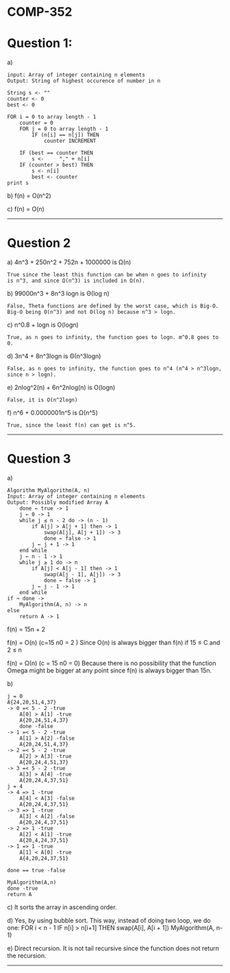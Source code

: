 # COMP-352 
# Question 1: 
a)

    input: Array of integer containing n elements
    Output: String of highest occurence of number in n

    String s <- ""
    counter <- 0
    best <- 0

    FOR i = 0 to array length - 1
        counter = 0
        FOR j = 0 to array length - 1
            IF (n[i] == n[j]) THEN
                counter INCREMENT
    
        IF (best == counter THEN
            s <-     "," + n[i]
        IF (counter > best) THEN
            s <- n[i]
            best <- counter
    print s

b) f(n) = O(n^2)

c) f(n) = O(n)

________________________________________________

# Question 2

a) 4n^3 + 250n^2 + 752n + 1000000 is Ω(n)

    True since the least this function can be when n goes to infinity
    is n^3, and since Ω(n^3) is included in Ω(n).

b) 99000n^3 + 8n^3 logn is Θ(log n)

    False, Theta functions are defined by the worst case, which is Big-O. 
    Big-O being O(n^3) and not O(log n) because n^3 > logn. 

c) n^0.8 + logn is O(logn)

    True, as n goes to infinity, the function goes to logn. m^0.8 goes to 0.

d)  3n^4 + 8n^3logn is Θ(n^3logn)

    False, as n goes to infinity, the function goes to n^4 (n^4 > n^3logn, since n > logn).

e)  2nlog^2(n) + 6n^2nlog(n) is O(logn)

    False, it is O(n^2logn)

f)  n^6 + 0.0000001n^5 is Ω(n^5)

    True, since the least f(n) can get is n^5.
________________________________________________

# Question 3

a)

    Algorithm MyAlgorithm(A, n)
    Input: Array of integer containing n elements
    Output: Possibly modified Array A
        done ← true -> 1
        j ← 0 -> 1
        while j ≤ n - 2 do -> (n - 1)
            if A[j] > A[j + 1] then -> 1
                swap(A[j], A[j + 1]) -> 3
                done ← false -> 1
            j ← j + 1 -> 1
        end while
        j ← n - 1 -> 1
        while j ≥ 1 do -> n 
            if A[j] < A[j - 1] then -> 1
                swap(A[j - 1], A[j]) -> 3
                done ← false -> 1
            j ← j - 1 -> 1
        end while
    if ¬ done -> 
        MyAlgorithm(A, n) -> n
    else
        return A -> 1

f(n) = 15n + 2

f(n) = O(n) (c=15 n0 = 2 ) Since O(n) is always bigger than f(n) if 15 ≤ C and 2 ≤ n

f(n) = Ω(n) (c = 15 n0 = 0) Because there is no possibility that the function Omega might be bigger at any point since f(n) is always bigger than 15n.   

b) 
    
    j = 0
    A{24,20,51,4,37}
    -> 0 =< 5 - 2 -true
        A[0] > A[1] -true
        A{20,24,51,4,37} 
        done -false
    -> 1 =< 5 - 2 -true
        A[1] > A[2] -false
        A{20,24,51,4,37}
    -> 2 =< 5 - 2 -true
        A[2] > A[3] -true
        A{20,24,4,51,37}
    -> 3 =< 5 - 2 -true
        A[3] > A[4] -true
        A{20,24,4,37,51}
    j = 4
    -> 4 => 1 -true
        A[4] < A[3] -false
        A{20,24,4,37,51}
    -> 3 => 1 -true
        A[3] < A[2] -false
        A{20,24,4,37,51}
    -> 2 => 1 -true
        A[2] < A[1] -true
        A{20,4,24,37,51}
    -> 1 => 1 -true
        A[1] < A[0] -true
        A{4,20,24,37,51}

    done == true -false

    MyAlgorithm(A,n)
    done -true 
    return A
    
c) It sorts the array in ascending order.

d) 
    Yes, by using bubble sort. This way, instead of doing two loop, we do one:
    FOR i < n - 1
        IF n[i] > n[i+1] THEN
            swap(A[i], A[i + 1])
    MyAlgorithm(A, n-1)

e) Direct recursion. It is not tail recursive since the function does not return the recursion.

________________________________________________